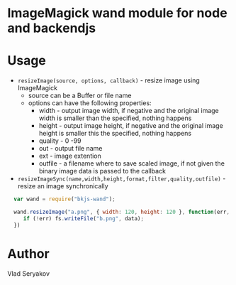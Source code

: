 # ImageMagick wand module for node and backendjs

# Usage

 - `resizeImage(source, options, callback)` - resize image using ImageMagick
   - source can be a Buffer or file name
   - options can have the following properties:
     - width - output image width, if negative and the original image width is smaller than the specified, nothing happens
     - height - output image height, if negative and the original image height is smaller this the specified, nothing happens
     - quality - 0 -99
     - out - output file name
     - ext - image extention
     - outfile - a filename where to save scaled image, if not given the binary image data is passed to the callback
 - `resizeImageSync(name,width,height,format,filter,quality,outfile)` - resize an image synchronically

```javascript
  var wand = require("bkjs-wand");

  wand.resizeImage("a.png", { width: 120, height: 120 }, function(err, data) {
     if (!err) fs.writeFile("b.png", data);
  })
```

# Author 

Vlad Seryakov

